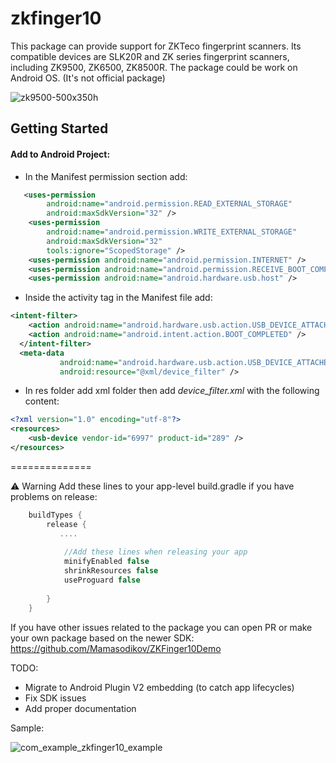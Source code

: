 
# zkfinger10

This package can provide support for ZKTeco fingerprint scanners. Its compatible devices are SLK20R and ZK series fingerprint scanners, including ZK9500, ZK6500, ZK8500R. The package could be work on Android OS. (It's not official package)

![zk9500-500x350h](https://github.com/Mamasodikov/zk_finger_10/assets/64262986/ed9a6204-7c9c-48b9-9e22-2200d0788c94)


## Getting Started

#### Add to Android Project:

- In the Manifest permission section add:

```xml
   <uses-permission
        android:name="android.permission.READ_EXTERNAL_STORAGE"
        android:maxSdkVersion="32" />
    <uses-permission
        android:name="android.permission.WRITE_EXTERNAL_STORAGE"
        android:maxSdkVersion="32"
        tools:ignore="ScopedStorage" />
    <uses-permission android:name="android.permission.INTERNET" />
    <uses-permission android:name="android.permission.RECEIVE_BOOT_COMPLETED" />
    <uses-permission android:name="android.hardware.usb.host" />
```
    
    
- Inside the activity tag in the Manifest file add:

```xml
<intent-filter>
    <action android:name="android.hardware.usb.action.USB_DEVICE_ATTACHED" />
    <action android:name="android.intent.action.BOOT_COMPLETED" />
  </intent-filter>
  <meta-data
           android:name="android.hardware.usb.action.USB_DEVICE_ATTACHED"
           android:resource="@xml/device_filter" />
```
           
           
- In res folder add xml folder then add *device_filter.xml* with the following content:

```xml
<?xml version="1.0" encoding="utf-8"?>
<resources>
    <usb-device vendor-id="6997" product-id="289" />
</resources>
```
==============

⚠️ Warning
Add these lines to your app-level build.gradle if you have problems on release:

```gradle
    buildTypes {
        release {
           ....
            
            //Add these lines when releasing your app
            minifyEnabled false
            shrinkResources false
            useProguard false 
            
        }
    }
```

If you have other issues related to the package you can open PR or make your own package based on the newer SDK:  https://github.com/Mamasodikov/ZKFinger10Demo

TODO:
- Migrate to Android Plugin V2 embedding (to catch app lifecycles)
- Fix SDK issues
- Add proper documentation

Sample:

![com_example_zkfinger10_example](https://github.com/Mamasodikov/zk_finger_10/assets/64262986/91293ced-b40a-4ca3-9db3-465463815ccb)
